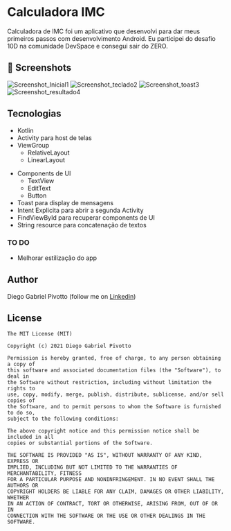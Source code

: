 # Calculadora IMC
Calculadora de IMC foi um aplicativo que desenvolvi para dar meus primeiros passos com desenvolvimento Android. Eu participei do desafio 10D na comunidade DevSpace e consegui sair do ZERO. 



## :camera_flash: Screenshots
![Screenshot_Inicial1](https://user-images.githubusercontent.com/124780635/218438101-202de08c-e4d6-4d44-aec9-138ee74e4292.png)
![Screenshot_teclado2](https://user-images.githubusercontent.com/124780635/218438436-7d2ba61b-e0dc-4497-8910-1fb5e39429d9.png)
![Screenshot_toast3](https://user-images.githubusercontent.com/124780635/218438452-99caec1d-cb70-41b2-8c5a-526d0cf368a4.png)
![Screenshot_resultado4](https://user-images.githubusercontent.com/124780635/218438468-cdb71009-b286-4585-a7a4-c7e24288c73f.png)


## Tecnologias
* Kotlin
* Activity para host de telas
* ViewGroup
    * RelativeLayout
    * LinearLayout
- Components de UI
    - TextView
    - EditText
    - Button
- Toast para display de mensagens
- Intent Explicita para abrir a segunda Activity
- FindViewById para recuperar components de UI
- String resource para concatenação de textos


### TO DO
- Melhorar estilização do app

## Author
Diego Gabriel Pivotto (follow me on [Linkedin](https://linkedin.com/in/diego-gabriel-pivotto-188a66252))

## License
```
The MIT License (MIT)

Copyright (c) 2021 Diego Gabriel Pivotto

Permission is hereby granted, free of charge, to any person obtaining a copy of
this software and associated documentation files (the "Software"), to deal in
the Software without restriction, including without limitation the rights to
use, copy, modify, merge, publish, distribute, sublicense, and/or sell copies of
the Software, and to permit persons to whom the Software is furnished to do so,
subject to the following conditions:

The above copyright notice and this permission notice shall be included in all
copies or substantial portions of the Software.

THE SOFTWARE IS PROVIDED "AS IS", WITHOUT WARRANTY OF ANY KIND, EXPRESS OR
IMPLIED, INCLUDING BUT NOT LIMITED TO THE WARRANTIES OF MERCHANTABILITY, FITNESS
FOR A PARTICULAR PURPOSE AND NONINFRINGEMENT. IN NO EVENT SHALL THE AUTHORS OR
COPYRIGHT HOLDERS BE LIABLE FOR ANY CLAIM, DAMAGES OR OTHER LIABILITY, WHETHER
IN AN ACTION OF CONTRACT, TORT OR OTHERWISE, ARISING FROM, OUT OF OR IN
CONNECTION WITH THE SOFTWARE OR THE USE OR OTHER DEALINGS IN THE SOFTWARE.
```

